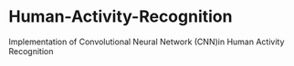 # Human-Activity-Recognition
Implementation of Convolutional Neural Network (CNN)in Human Activity Recognition
